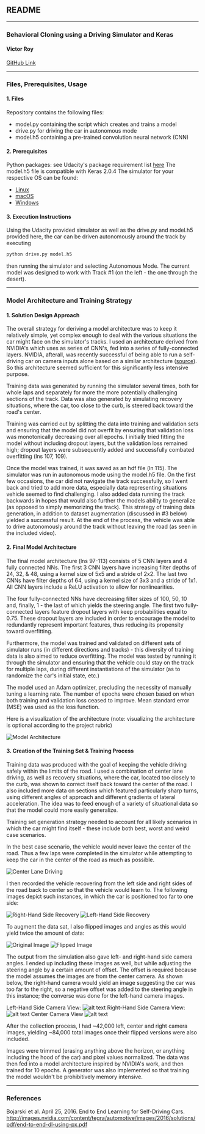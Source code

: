 ## **README**
---

### **Behavioral Cloning using a Driving Simulator and Keras**

#### **Victor Roy**

[GitHub Link](https://github.com/soniccrhyme/SDND-Project_3)

---

[//]: # (Image References)

[image1]: ./report_images/model_architecture.jpg "Model Visualization"
[image2]: ./report_images/center_driving.jpg "Center Lane Driving"
[image3]: ./report_images/right_recovery.jpg "Right-Hand Side Recovery"
[image4]: ./report_images/left_recovery.jpg "Left-Hand Side Recovery"
[image5]: ./report_images/original_image.jpg "Original Image"
[image6]: ./report_images/flipped_image.jpg "Flipped Image"
[image7]: ./report_images/camera_center.jpg "Center Camera View"
[image8]: ./report_images/camera_right.jpg "Right Camera View"
[image9]: ./report_images/camera_left.jpg "Left Camera View"


### Files, Prerequisites, Usage

#### 1. Files

Repository contains the following files:
* model.py containing the script which creates and trains a model
* drive.py for driving the car in autonomous mode
* model.h5 containing a pre-trained convolution neural network (CNN)

#### 2. Prerequisites

Python packages: see Udacity's package requirement list [here](https://github.com/udacity/CarND-Term1-Starter-Kit/blob/master/environment.yml)
The model.h5 file is compatible with Keras 2.0.4
The simulator for your respective OS can be found:
* [Linux](https://d17h27t6h515a5.cloudfront.net/topher/2017/February/58ae46bb_linux-sim/linux-sim.zip)
* [macOS](https://d17h27t6h515a5.cloudfront.net/topher/2017/February/58ae4594_mac-sim.app/mac-sim.app.zip)
* [Windows](https://d17h27t6h515a5.cloudfront.net/topher/2017/February/58ae4419_windows-sim/windows-sim.zip)

#### 3. Execution Instructions
Using the Udacity provided simulator as well as the drive.py and model.h5 provided here, the car can be driven autonomously around the track by executing
```sh
python drive.py model.h5
```
then running the simulator and selecting Autonomous Mode. The current model was designed to work with Track #1 (on the left - the one through the desert).

---

### Model Architecture and Training Strategy

#### 1. Solution Design Approach

The overall strategy for deriving a model architecture was to keep it relatively simple, yet complex enough to deal with the various situations the car might face on the simulator's tracks. I used an architecture derived from NVIDIA's which uses as series of CNN's, fed into a series of fully-connected layers. NVIDIA, afterall, was recently successful of being able to run a self-driving car on camera inputs alone based on a similar architecture ([source](http://images.nvidia.com/content/tegra/automotive/images/2016/solutions/pdf/end-to-end-dl-using-px.pdf)). So this architecture seemed sufficient for this significantly less intensive purpose.

Training data was generated by running the simulator several times, both for whole laps and separately for more the more potentially challenging sections of the track. Data was also generated by simulating recovery situations, where the car, too close to the curb, is steered back toward the road's center.

Training was carried out by splitting the data into training and validation sets and ensuring that the model did not overfit by ensuring that validation loss was monotonically decreasing over all epochs. I initially tried fitting the model without including dropout layers, but the validation loss remained high; dropout layers were subsequently added and successfully combated overfitting (lns 107, 109).

Once the model was trained, it was saved as an hdf file (ln 115). The simulator was run in autonomous mode using the model.h5 file. On the first few occasions, the car did not navigate the track successfully, so I went back and tried to add more data, especially data representing situations vehicle seemed to find challenging. I also added data running the track backwards in hopes that would also further the models ability to generalize (as opposed to simply memorizing the track). This strategy of training data generation, in addition to dataset augmentation (discussed in #3 below) yielded a successful result. At the end of the process, the vehicle was able to drive autonomously around the track without leaving the road (as seen in the included video).

#### 2. Final Model Architecture

The final model architecture (lns 97-113) consists of 5 CNN layers and 4 fully connected NNs. The first 3 CNN layers have increasing filter depths of 24, 32, & 48, using a kernel size of 5x5 and a stride of 2x2. The last two CNNs have filter depths of 64, using a kernel size of 3x3 and a stride of 1x1. All CNN layers include a ReLU activation to allow for nonlinearities.

The four fully-connected NNs have decreasing filter sizes of 100, 50, 10 and, finally, 1 - the last of which yields the steering angle. The first two fully-connected layers feature dropout layers with keep probabilities equal to 0.75. These dropout layers are included in order to encourage the model to redundantly represent important features, thus reducing its propensity toward overfitting.

Furthermore, the model was trained and validated on different sets of simulator runs (in different directions and tracks) - this diversity of training data is also aimed to reduce overfitting. The model was tested by running it through the simulator and ensuring that the vehicle could stay on the track for multiple laps, during different instantiations of the simulator (as to randomize the car's initial state, etc.)

The model used an Adam optimizer, precluding the necessity of manually tuning a learning rate. The number of epochs were chosen based on when both training and validation loss ceased to improve. Mean standard error (MSE) was used as the loss function.

Here is a visualization of the architecture (note: visualizing the architecture is optional according to the project rubric)

![Model Architecture][image1]


#### 3. Creation of the Training Set & Training Process

Training data was produced with the goal of keeping the vehicle driving safely within the limits of the road. I used a combination of center lane driving, as well as recovery situations, where the car, located too closely to the curb, was shown to correct itself back toward the center of the road. I also included more data on sections which featured particularly sharp turns, using different angles of approach and different gradients of lateral acceleration. The idea was to feed enough of a variety of situational data so that the model could more easily generalize.

Training set generation strategy needed to account for all likely scenarios in which the car might find itself - these include both best, worst and weird case scenarios.

In the best case scenario, the vehicle would never leave the center of the road. Thus a few laps were completed in the simulator while attempting to keep the car in the center of the road as much as possible.  

![Center Lane Driving][image2]

I then recorded the vehicle recovering from the left side and right sides of the road back to center so that the vehicle would learn to. The following images depict such instances, in which the car is positioned too far to one side:

![Right-Hand Side Recovery][image3]
![Left-Hand Side Recovery][image4]

To augment the data sat, I also flipped images and angles as this would yield twice the amount of data:

![Original Image][image5]
![Flipped Image][image6]

The output from the simulation also gave left- and right-hand side camera angles. I ended up including these images as well, but while adjusting the steering angle by a certain amount of offset. The offset is required because the model assumes the images are from the center camera. As shown below, the right-hand camera would yield an image suggesting the car was too far to the right, so a negative offset was added to the steering angle in this instance; the converse was done for the left-hand camera images.

Left-Hand Side Camera View:
![alt text][image9]
Right-Hand Side Camera View:
![alt text][image8]
Center Camera View
![alt text][image7]

After the collection process, I had ~42,000 left, center and right camera images, yielding ~84,000 total images once their flipped versions were also included.  

Images were trimmed (erasing anything above the horizon, or anything including the hood of the car) and pixel values normalized. The data was then fed into a model architecture inspired by NVIDIA's work, and then trained for 10 epochs. A generator was also implemented so that training the model wouldn't be prohibitively memory intensive.

---

### References

Bojarski et al. April 25, 2016. End to End Learning for Self-Driving Cars. http://images.nvidia.com/content/tegra/automotive/images/2016/solutions/pdf/end-to-end-dl-using-px.pdf
